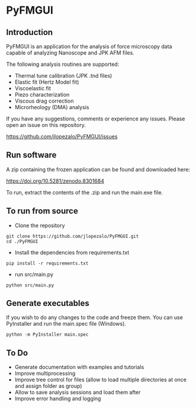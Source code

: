 # PyFMGUI

## Introduction
PyFMGUI is an application for the analysis of force microscopy data capable of analyzing Nanoscope and JPK AFM files.

The following analysis routines are supported:
- Thermal tune calibration (JPK .tnd files)
- Elastic fit (Hertz Model fit)
- Viscoelastic fit
- Piezo characterization
- Viscous drag correction
- Microrheology (DMA) analysis

If you have any suggestions, comments or experience any issues. Please open an issue on this repository.

https://github.com/jlopezalo/PyFMGUI/issues

## Run software
A zip containing the frozen application can be found and downloaded here:

https://doi.org/10.5281/zenodo.8301684

To run, extract the contents of the .zip and run the main.exe file.

## To run from source
- Clone the repository
```
git clone https://github.com/jlopezalo/PyFMGUI.git
cd ./PyFMGUI
```
- Install the dependencies from requirements.txt
```
pip install -r requirements.txt
```
- run src/main.py
```
python src/main.py
```

## Generate executables
If you wish to do any changes to the code and freeze them. You can use PyInstaller and run the main.spec file (Windows).
```
python -m PyInstaller main.spec
```

## To Do
- Generate documentation with examples and tutorials
- Improve multiprocessing
- Improve tree control for files (allow to load multiple directories at once and assign folder as group)
- Allow to save analysis sessions and load them after
- Improve error handling and logging
